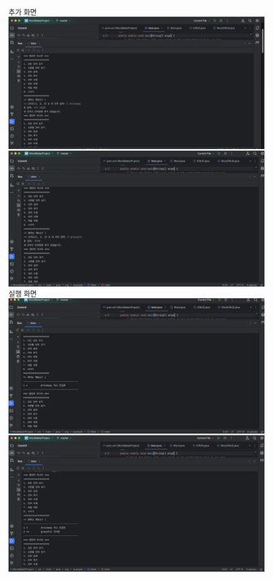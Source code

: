 추가 화면
<img src="./스크린샷 2023-09-09 오후 4.35.10.png">
<img src="./스크린샷 2023-09-09 오후 4.36.14.png">
실행 화면
<img src="./스크린샷 2023-09-09 오후 4.35.54.png">
<img src="./스크린샷 2023-09-09 오후 4.36.30.png">
